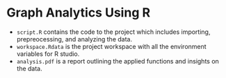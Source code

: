 # Graph Analytics Using R
- `script.R` contains the code to the project which includes importing, prepreocessing, and analyzing the data.
- `workspace.Rdata` is the project workspace with all the environment variables for R studio.
- `analysis.pdf` is a report outlining the applied functions and insights on the data.
